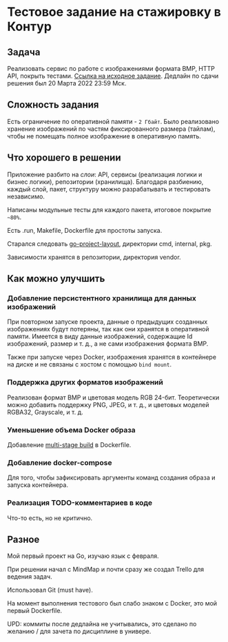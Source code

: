 # Тестовое задание на стажировку в Контур

## Задача

Реализовать сервис по работе с изображениями формата BMP, HTTP API, покрыть тестами. [Ссылка на исходное задание](README_task.md). Дедлайн по сдачи решения был 20 Марта 2022 23:59 Мск. 

## Сложность задания

Есть ограничение по оперативной памяти - `2 Гбайт`. Было реализовано хранение изображений по частям фиксированного размера (тайлам), чтобы не помещать полное изображение в оперативную память.

## Что хорошего в решении

Приложение разбито на *слои*: API, сервисы (реализация логики и бизнес логики), репозитории (хранилища). Благодаря разбиению, каждый слой, пакет, структуру можно разрабатывать и тестировать независимо.

Написаны модульные тесты для каждого пакета, итоговое покрытие `~80%`.

Есть .run, Makefile, Dockerfile для простоты запуска.

Старался следовать [go-project-layout](https://github.com/golang-standards/project-layout), директории cmd, internal, pkg.

Зависимости хранятся в репозитории, директория vendor.

## Как можно улучшить

### Добавление персистентного хранилища для данных изображений

При повторном запуске проекта, данные о предыдущих созданных изображениях будут потеряны, так как они хранятся в оперативной памяти. Имеется в виду данные изображений, содержащие Id изображений, размер и т. д., а не сами изображения формата BMP.

Также при запуске через Docker, изображения хранятся в контейнере на диске и не связаны с хостом с помощью `bind mount`.

### Поддержка других форматов изображений

Реализован формат BMP и цветовая модель RGB 24-бит. Теоретически можно добавить поддержку PNG, JPEG, и т. д., и цветовых моделей RGBA32, Grayscale, и т. д.

### Уменьшение объема Docker образа

Добавление [multi-stage build](https://docs.docker.com/develop/develop-images/multistage-build/) в Dockerfile.

### Добавление docker-compose

Для того, чтобы зафиксировать аргументы команд создания образа и запуска контейнера.

### Реализация TODO-комментариев в коде

Что-то есть, но не критично.

## Разное

Мой первый проект на Go, изучаю язык с февраля.

При решении начал с MindMap и почти сразу же создал Trello для ведения задач. 

Использовал Git (must have). 

На момент выполнения тестового был слабо знаком с Docker, это мой первый Dockerfile.

UPD: коммиты после дедлайна не учитывались, это сделано по желанию / для зачета по дисциплине в универе.